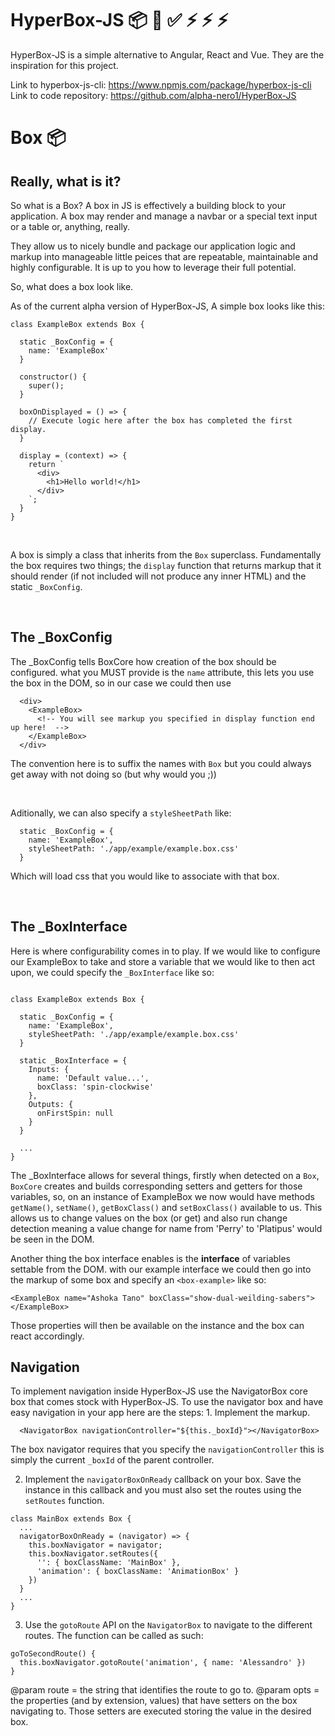 # HyperBox-JS 📦 🚀 ✅ ⚡️ ⚡️ ⚡️

HyperBox-JS is a simple alternative to Angular, React and Vue. They are the inspiration for this project.

Link to hyperbox-js-cli: https://www.npmjs.com/package/hyperbox-js-cli
Link to code repository: https://github.com/alpha-nero1/HyperBox-JS

# Box 📦

## Really, what is it?

So what is a Box? A box in JS is effectively a building block to your application. A box may render and manage a navbar or a special text input or a table or, anything, really.

They allow us to nicely bundle and package our application logic and markup into manageable little peices that are repeatable, maintainable and highly configurable. It is up to you how to leverage their full potential.

So, what does a box look like.

As of the current alpha version of HyperBox-JS, A simple box looks like this:

```
class ExampleBox extends Box {

  static _BoxConfig = {
    name: 'ExampleBox'
  }

  constructor() {
    super();
  }

  boxOnDisplayed = () => {
    // Execute logic here after the box has completed the first display.
  }

  display = (context) => {
    return `
      <div>
        <h1>Hello world!</h1>
      </div>
    `;
  }
}
```

&nbsp;

A box is simply a class that inherits from the `Box` superclass. Fundamentally the box requires two things; the `display` function that returns markup that it should render (if not included will not produce any inner HTML) and the static `_BoxConfig`.

&nbsp;

## The _BoxConfig

The _BoxConfig tells BoxCore how creation of the box should be configured. what you MUST provide is the `name` attribute, this lets you use the box in the DOM, so in our case we could then use

```
  <div>
    <ExampleBox>
      <!-- You will see markup you specified in display function end up here!  -->
    </ExampleBox>
  </div>
```

The convention here is to suffix the names with `Box` but you could always get away with not doing so (but why would you ;))

&nbsp;

Aditionally, we can also specify a `styleSheetPath` like:

```
  static _BoxConfig = {
    name: 'ExampleBox',
    styleSheetPath: './app/example/example.box.css'
  }
```

Which will load css that you would like to associate with that box.

&nbsp;

## The _BoxInterface

Here is where configurability comes in to play. If we would like to configure our ExampleBox to take and store a variable that we would like to then act upon, we could specify the `_BoxInterface` like so:

```

class ExampleBox extends Box {

  static _BoxConfig = {
    name: 'ExampleBox',
    styleSheetPath: './app/example/example.box.css'
  }

  static _BoxInterface = {
    Inputs: {
      name: 'Default value...',
      boxClass: 'spin-clockwise'
    },
    Outputs: {
      onFirstSpin: null
    }
  }

  ...
}

```

The _BoxInterface allows for several things, firstly when detected on a `Box`, `BoxCore` creates and builds corresponding setters and getters for those variables, so, on an instance of ExampleBox we now would have methods `getName()`, `setName()`, `getBoxClass()` and `setBoxClass()` available to us. This allows us to change values on the box (or get) and also run change detection meaning a value change for name from 'Perry' to 'Platipus' would be seen in the DOM.

Another thing the box interface enables is the **interface** of variables settable from the DOM. with our example interface we could then go into the markup of some box and specify an `<box-example>` like so:


```
<ExampleBox name="Ashoka Tano" boxClass="show-dual-weilding-sabers"></ExampleBox>
```

Those properties will then be available on the instance and the box can react accordingly.


## Navigation

To implement navigation inside HyperBox-JS use the NavigatorBox core box that comes stock with HyperBox-JS.
To use the navigator box and have easy navigation in your app here are the steps:
  1. Implement the markup.

  ```
    <NavigatorBox navigationController="${this._boxId}"></NavigatorBox>
  ```

  The box navigator requires that you specify the `navigationController` this is simply the current `_boxId` of the parent controller.

  2. Implement the `navigatorBoxOnReady` callback on your box. Save the instance in this callback and you must also set the routes using the `setRoutes` function.

  ```
  class MainBox extends Box {
    ...
    navigatorBoxOnReady = (navigator) => {
      this.boxNavigator = navigator;
      this.boxNavigator.setRoutes({
        '': { boxClassName: 'MainBox' },
        'animation': { boxClassName: 'AnimationBox' }
      })
    }
    ...
  }
  ```

  3. Use the `gotoRoute` API on the `NavigatorBox` to navigate to the different routes. The function can be called as such:

  ```
  goToSecondRoute() {
    this.boxNavigator.gotoRoute('animation', { name: 'Alessandro' })
  }
  ```

  @param route = the string that identifies the route to go to.
  @param opts = the properties (and by extension, values) that have setters on the box navigating to. Those setters are executed storing the value in the desired box.
